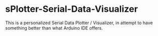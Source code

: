 # sPlotter-Serial-Data-Visualizer
This is a personalized Serial Data Plotter / Visualizer, in attempt to have something better than what Arduino IDE offers.